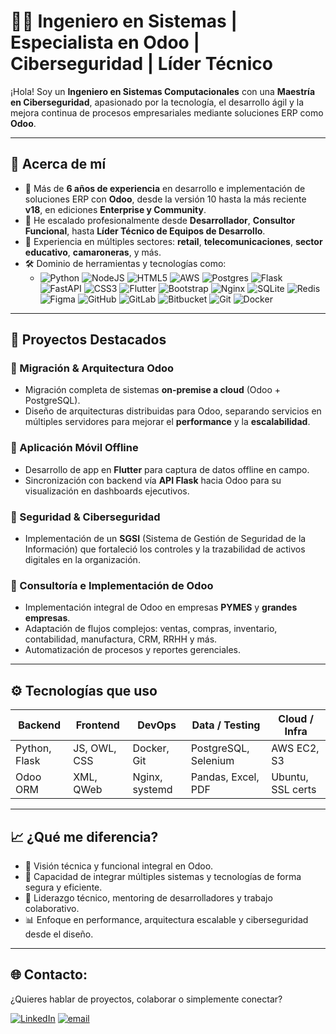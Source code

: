 # 👨‍💻 Ingeniero en Sistemas | Especialista en Odoo | Ciberseguridad | Líder Técnico

¡Hola! Soy un **Ingeniero en Sistemas Computacionales** con una **Maestría en Ciberseguridad**, apasionado por la tecnología, el desarrollo ágil y la mejora continua de procesos empresariales mediante soluciones ERP como **Odoo**.

---

## 🚀 Acerca de mí

- 🔧 Más de **6 años de experiencia** en desarrollo e implementación de soluciones ERP con **Odoo**, desde la versión 10 hasta la más reciente **v18**, en ediciones **Enterprise y Community**.
- 🧠 He escalado profesionalmente desde **Desarrollador**, **Consultor Funcional**, hasta **Líder Técnico de Equipos de Desarrollo**.
- 🏢 Experiencia en múltiples sectores: **retail**, **telecomunicaciones**, **sector educativo**, **camaroneras**, y más.
- 🛠️ Dominio de herramientas y tecnologías como:
  - ![Python](https://img.shields.io/badge/python-3670A0?style=for-the-badge&logo=python&logoColor=ffdd54) ![NodeJS](https://img.shields.io/badge/node.js-6DA55F?style=for-the-badge&logo=node.js&logoColor=white) ![HTML5](https://img.shields.io/badge/html5-%23E34F26.svg?style=for-the-badge&logo=html5&logoColor=white) ![AWS](https://img.shields.io/badge/AWS-%23FF9900.svg?style=for-the-badge&logo=amazon-aws&logoColor=white) ![Postgres](https://img.shields.io/badge/postgres-%23316192.svg?style=for-the-badge&logo=postgresql&logoColor=white) ![Flask](https://img.shields.io/badge/flask-%23000.svg?style=for-the-badge&logo=flask&logoColor=white) ![FastAPI](https://img.shields.io/badge/FastAPI-005571?style=for-the-badge&logo=fastapi) ![CSS3](https://img.shields.io/badge/css3-%231572B6.svg?style=for-the-badge&logo=css3&logoColor=white) ![Flutter](https://img.shields.io/badge/Flutter-%2302569B.svg?style=for-the-badge&logo=Flutter&logoColor=white) ![Bootstrap](https://img.shields.io/badge/bootstrap-%238511FA.svg?style=for-the-badge&logo=bootstrap&logoColor=white) ![Nginx](https://img.shields.io/badge/nginx-%23009639.svg?style=for-the-badge&logo=nginx&logoColor=white) ![SQLite](https://img.shields.io/badge/sqlite-%2307405e.svg?style=for-the-badge&logo=sqlite&logoColor=white) ![Redis](https://img.shields.io/badge/redis-%23DD0031.svg?style=for-the-badge&logo=redis&logoColor=white) ![Figma](https://img.shields.io/badge/figma-%23F24E1E.svg?style=for-the-badge&logo=figma&logoColor=white) ![GitHub](https://img.shields.io/badge/github-%23121011.svg?style=for-the-badge&logo=github&logoColor=white) ![GitLab](https://img.shields.io/badge/gitlab-%23181717.svg?style=for-the-badge&logo=gitlab&logoColor=white) ![Bitbucket](https://img.shields.io/badge/bitbucket-%230047B3.svg?style=for-the-badge&logo=bitbucket&logoColor=white) ![Git](https://img.shields.io/badge/git-%23F05033.svg?style=for-the-badge&logo=git&logoColor=white) ![Docker](https://img.shields.io/badge/docker-%230db7ed.svg?style=for-the-badge&logo=docker&logoColor=white)

---

## 🧩 Proyectos Destacados

### 🔄 Migración & Arquitectura Odoo
- Migración completa de sistemas **on-premise a cloud** (Odoo + PostgreSQL).
- Diseño de arquitecturas distribuidas para Odoo, separando servicios en múltiples servidores para mejorar el **performance** y la **escalabilidad**.

### 📱 Aplicación Móvil Offline
- Desarrollo de app en **Flutter** para captura de datos offline en campo.
- Sincronización con backend vía **API Flask** hacia Odoo para su visualización en dashboards ejecutivos.

### 🔐 Seguridad & Ciberseguridad
- Implementación de un **SGSI** (Sistema de Gestión de Seguridad de la Información) que fortaleció los controles y la trazabilidad de activos digitales en la organización.

### 🧠 Consultoría e Implementación de Odoo
- Implementación integral de Odoo en empresas **PYMES** y **grandes empresas**.
- Adaptación de flujos complejos: ventas, compras, inventario, contabilidad, manufactura, CRM, RRHH y más.
- Automatización de procesos y reportes gerenciales.

---

## ⚙️ Tecnologías que uso

| Backend         | Frontend     | DevOps         | Data / Testing     | Cloud / Infra     |
|----------------|--------------|----------------|---------------------|-------------------|
| Python, Flask  | JS, OWL, CSS | Docker, Git    | PostgreSQL, Selenium| AWS EC2, S3       |
| Odoo ORM       | XML, QWeb    | Nginx, systemd | Pandas, Excel, PDF  | Ubuntu, SSL certs |

---

## 📈 ¿Qué me diferencia?

- 🔄 Visión técnica y funcional integral en Odoo.
- 🧩 Capacidad de integrar múltiples sistemas y tecnologías de forma segura y eficiente.
- 🧠 Liderazgo técnico, mentoring de desarrolladores y trabajo colaborativo.
- 📊 Enfoque en performance, arquitectura escalable y ciberseguridad desde el diseño.

---

## 🌐 Contacto:
¿Quieres hablar de proyectos, colaborar o simplemente conectar?

[![LinkedIn](https://img.shields.io/badge/LinkedIn-%230077B5.svg?logo=linkedin&logoColor=white)](https://www.linkedin.com/in/kleber-arias-romero/) [![email](https://img.shields.io/badge/Email-D14836?logo=gmail&logoColor=white)](mailto:kleberariasromero@hotmail.com) 

